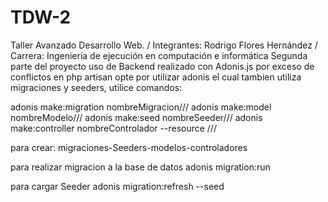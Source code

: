 # TDW-2
Taller Avanzado Desarrollo Web. / Integrantes: Rodrigo Flores Hernández / Carrera: Ingeniería de ejecución en computación e informática
Segunda parte del proyecto uso de Backend realizado con Adonis.js por exceso de conflictos en php artisan opte por utilizar adonis el cual tambien utiliza migraciones y seeders, utilice comandos:

adonis make:migration nombreMigracion///
adonis make:model nombreModelo///
adonis make:seed nombreSeeder///
adonis make:controller nombreControlador --resource ///

para crear: migraciones-Seeders-modelos-controladores 

para realizar migracion a la base de datos 
adonis migration:run 

para cargar Seeder
adonis migration:refresh --seed
